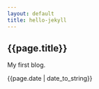 ```yaml
---
layout: default
title: hello-jekyll
---
```


<h2>{{page.title}}</h2>
<p> My first blog.</p>
<p> {{page.date | date_to_string}}</p>
